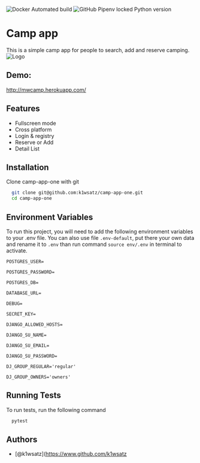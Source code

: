 

![Docker Automated build](https://img.shields.io/docker/automated/k1wsatz/camp-app-one) 
![GitHub Pipenv locked Python version](https://img.shields.io/github/pipenv/locked/python-version/k1wsatz/camp-app-one)

# Camp app
This is a simple camp app for people to search, add and reserve camping.
![Logo](https://cdn4.iconfinder.com/data/icons/transportation-190/1000/camper_camper_car_camp_car_campsite_camper_van_bus-512.png)


## Demo:
http://mwcamp.herokuapp.com/

## Features


- Fullscreen mode
- Cross platform
- Login & registry
- Reserve or Add
- Detail List


## Installation

Clone camp-app-one with git

```bash
  git clone git@github.com:k1wsatz/camp-app-one.git
  cd camp-app-one
```
    
## Environment Variables

To run this project, you will need to add the following environment variables to your .env file. You can also use file `.env-default`, put there your own data and rename it to `.env` than run command `source env/.env` in terminal to activate.

`POSTGRES_USER=`

`POSTGRES_PASSWORD=`

`POSTGRES_DB=`

`DATABASE_URL=`

`DEBUG=`

`SECRET_KEY=`

`DJANGO_ALLOWED_HOSTS=`

`DJANGO_SU_NAME=`

`DJANGO_SU_EMAIL=`

`DJANGO_SU_PASSWORD=`

`DJ_GROUP_REGULAR='regular'`

`DJ_GROUP_OWNERS='owners'`
## Running Tests

To run tests, run the following command

```bash
  pytest
```


## Authors

- [@k1wsatz](https://www.github.com/k1wsatz

